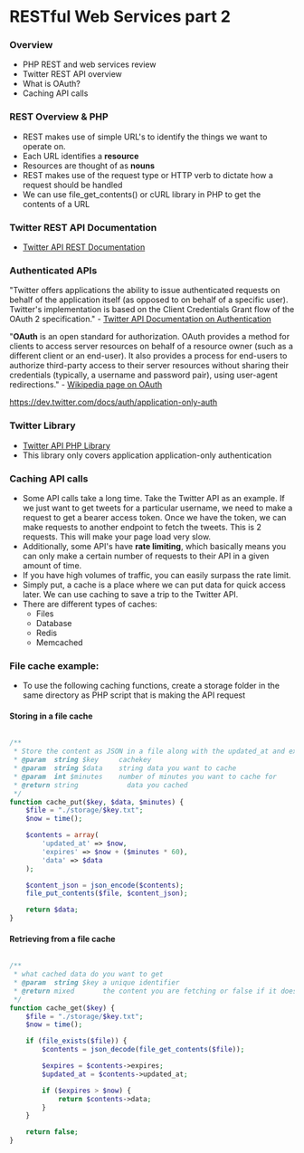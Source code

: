 RESTful Web Services part 2
===========================

### Overview

* PHP REST and web services review
* Twitter REST API overview
* What is OAuth?
* Caching API calls

### REST Overview & PHP

* REST makes use of simple URL's to identify the things we want to operate on.
* Each URL identifies a __resource__
* Resources are thought of as __nouns__
* REST makes use of the request type or HTTP verb to dictate how a request should be handled
* We can use file_get_contents() or cURL library in PHP to get the contents of a URL

### Twitter REST API Documentation

* [Twitter API REST Documentation](https://dev.twitter.com/docs/api/1.1)

### Authenticated APIs

"Twitter offers applications the ability to issue authenticated requests on behalf of the application itself (as opposed to on behalf of a specific user). Twitter's implementation is based on the Client Credentials Grant flow of the OAuth 2 specification." - [Twitter API Documentation on Authentication](https://dev.twitter.com/docs/auth/application-only-auth)

"__OAuth__ is an open standard for authorization. OAuth provides a method for clients to access server resources on behalf of a resource owner (such as a different client or an end-user). It also provides a process for end-users to authorize third-party access to their server resources without sharing their credentials (typically, a username and password pair), using user-agent redirections." - [Wikipedia page on OAuth](http://en.wikipedia.org/wiki/OAuth)

https://dev.twitter.com/docs/auth/application-only-auth

### Twitter Library

* [Twitter API PHP Library](https://github.com/skaterdav85/twitter-library/)
* This library only covers application application-only authentication


### Caching API calls

* Some API calls take a long time. Take the Twitter API as an example. If we just want to get tweets for a particular username, we need to make a request to get a bearer access token. Once we have the token, we can make requests to another endpoint to fetch the tweets. This is 2 requests. This will make your page load very slow.
* Additionally, some API's have __rate limiting__, which basically means you can only make a certain number of requests to their API in a given amount of time.
* If you have high volumes of traffic, you can easily surpass the rate limit.
* Simply put, a cache is a place where we can put data for quick access later. We can use caching to save a trip to the Twitter API.
* There are different types of caches:
	* Files
	* Database
	* Redis
	* Memcached

### File cache example:

* To use the following caching functions, create a storage folder in the same directory as PHP script that is making the API request

#### Storing in a file cache

```php

/**
 * Store the content as JSON in a file along with the updated_at and expires timestamps
 * @param  string $key     cachekey
 * @param  string $data    string data you want to cache
 * @param  int $minutes    number of minutes you want to cache for
 * @return string        	 data you cached
 */
function cache_put($key, $data, $minutes) {
	$file = "./storage/$key.txt";
	$now = time();

	$contents = array(
		'updated_at' => $now,
		'expires' => $now + ($minutes * 60),
		'data' => $data
	);

	$content_json = json_encode($contents);
	file_put_contents($file, $content_json);

	return $data;
}

```

#### Retrieving from a file cache

```php

/**
 * what cached data do you want to get
 * @param  string $key a unique identifier
 * @return mixed       the content you are fetching or false if it doesnt exist/expired
 */
function cache_get($key) {
	$file = "./storage/$key.txt";
	$now = time();

	if (file_exists($file)) {
		$contents = json_decode(file_get_contents($file));

		$expires = $contents->expires;
		$updated_at = $contents->updated_at;

		if ($expires > $now) {
			return $contents->data;
		}
	}

	return false;
}

```